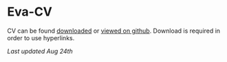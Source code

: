 # Eva-CV


CV can be found [downloaded](https://github.com/evaherbst/Eva-CV/raw/main/CV_Herbst_academia.pdf) or [viewed on github](https://github.com/evaherbst/Eva-CV/blob/main/CV_Herbst_academia.pdf). Download is required in order to use hyperlinks.

*Last updated Aug 24th*


